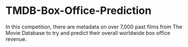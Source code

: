# TMDB-Box-Office-Prediction
In this competition, there are metadata on over 7,000 past films from The Movie Database to try and predict their overall worldwide box office revenue. 
